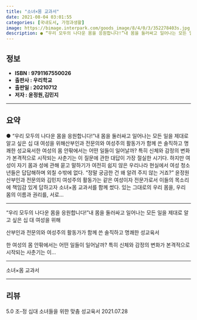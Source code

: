 ```yaml
---
title: "소녀×몸 교과서"
date: 2021-08-04 03:01:55
categories: [국내도서, 가정과생활]
image: https://bimage.interpark.com/goods_image/8/4/0/3/352278403s.jpg
description: ● “우리 모두의 나다운 몸을 응원합니다!”내 몸을 둘러싸고 일어나는 모든 일을 제대로 알고 싶은 십 대 여성을 위해산부인과 전문의와 여성주의 활동가가 함께 쓴 솔직하고 명쾌한 성교육서한 여성의 몸 안팎에서는 어떤 일들이 일어날까? 특히 신체와 감정의 변화가 본격적으로 시작되는 사춘기
---
```


## **정보**

- **ISBN : 9791167550026**
- **출판사 : 우리학교**
- **출판일 : 20210712**
- **저자 : 윤정원,김민지**

------



## **요약**

●  “우리 모두의 나다운 몸을 응원합니다!”내 몸을 둘러싸고 일어나는 모든 일을 제대로 알고 싶은 십 대 여성을 위해산부인과 전문의와 여성주의 활동가가 함께 쓴 솔직하고 명쾌한 성교육서한 여성의 몸 안팎에서는 어떤 일들이 일어날까? 특히 신체와 감정의 변화가 본격적으로 시작되는 사춘기는 이 질문에 관한 대답이 가장 절실한 시기다. 하지만 여성이 자기 몸과 성에 관해 묻고 말하기가 여전히 쉽지 않은 우리나라 현실에서 여성 청소년들은 답답해하며 외칠 수밖에 없다. “정말 궁금한 건 왜 알려 주지 않는 거죠?” 윤정원 산부인과 전문의와 김민지 여성주의 활동가는 같은 여성이자 전문가로서 이들의 목소리에 책임감 있게 답하고자 소녀×몸 교과서를 함께 썼다. 있는 그대로의 우리 몸을, 우리 몸의 이름과 권리를, 서로...

------

“우리 모두의 나다운 몸을 응원합니다!”내 몸을 둘러싸고 일어나는 모든 일을
제대로 알고 싶은 십 대 여성을 위해

산부인과 전문의와 여성주의 활동가가 
함께 쓴 솔직하고 명쾌한 성교육서

한 여성의 몸 안팎에서는 어떤 일들이 일어날까? 특히 신체와 감정의 변화가 본격적으로 시작되는 사춘기는 이... 

------


소녀×몸 교과서 

------


## **리뷰** 

5.0 조-정 십대 소녀들을 위한 맞춤 성교육서 2021.07.28 <br/>
